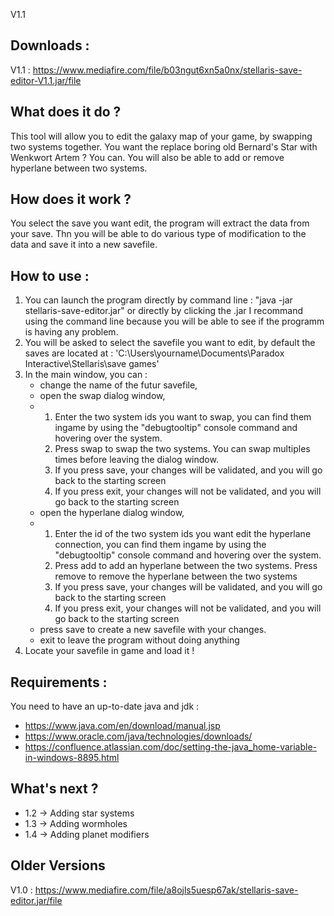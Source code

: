 V1.1


Downloads :
-
V1.1 : https://www.mediafire.com/file/b03ngut6xn5a0nx/stellaris-save-editor-V1.1.jar/file

What does it do ?
-
This tool will allow you to edit the galaxy map of your game, by swapping two systems together.
You want the replace boring old Bernard's Star with Wenkwort Artem ? You can.
You will also be able to add or remove hyperlane between two systems.

How does it work ?
-
You select the save you want edit, the program will extract the data from your save.
Thn you will be able to do various type of modification to the data and save it into a new savefile.

How to use :
-
1) You can launch the program directly by command line : "java -jar stellaris-save-editor.jar" or directly by clicking the .jar
I recommand using the command line because you will be able to see if the programm is having any problem.
2) You will be asked to select the savefile you want to edit, by default the saves are located at : 'C:\Users\yourname\Documents\Paradox Interactive\Stellaris\save games'
3) In the main window, you can :
   - change the name of the futur savefile,
   - open the swap dialog window,
   - 1) Enter the two system ids you want to swap, you can find them ingame by using the "debugtooltip" console command and hovering over the system.
     2) Press swap to swap the two systems. You can swap multiples times before leaving the dialog window.
     3) If you press save, your changes will be validated, and you will go back to the starting screen
     4) If you press exit, your changes will not be validated, and you will go back to the starting screen
   - open the hyperlane dialog window,
   - 1) Enter the id of the two system ids you want edit the hyperlane connection, you can find them ingame by using the "debugtooltip" console command and hovering over the system.
     2) Press add to add an hyperlane between the two systems. Press remove to remove the hyperlane between the two systems
     3) If you press save, your changes will be validated, and you will go back to the starting screen
     4) If you press exit, your changes will not be validated, and you will go back to the starting screen
   - press save to create a new savefile with your changes. 
   - exit to leave the program without doing anything
4) Locate your savefile in game and load it !


Requirements : 
-
You need to have an up-to-date java and jdk :
- https://www.java.com/en/download/manual.jsp
- https://www.oracle.com/java/technologies/downloads/
- https://confluence.atlassian.com/doc/setting-the-java_home-variable-in-windows-8895.html

What's next ?
-
- 1.2 -> Adding star systems
- 1.3 -> Adding wormholes
- 1.4 -> Adding planet modifiers

Older Versions
-
V1.0 : https://www.mediafire.com/file/a8ojls5uesp67ak/stellaris-save-editor.jar/file
